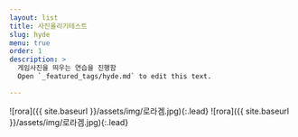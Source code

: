 ```yaml
---
layout: list
title: 사진올리기테스트
slug: hyde
menu: true
order: 1
description: >
  게임사진을 띄우는 연습을 진행함
  Open `_featured_tags/hyde.md` to edit this text.

---
```

![rora]({{ site.baseurl }}/assets/img/로라겜.jpg){:.lead}
![rora]({{ site.baseurl }}/assets/img/로라겜.jpg){:.lead}
